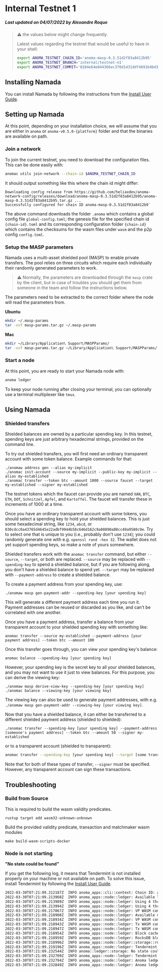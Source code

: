 # Internal Testnet 1

##### Last updated on 04/07/2022 by Alexandre Roque

>⚠️ the values below might change frequently.
>
>Latest values regarding the testnet that would be useful to have in your shell:
>
>```bash
>export ANOMA_TESTNET_CHAIN_ID='anoma-masp-0.3.51d2f83a8412b95'
>export ANOMA_TESTNET_BRANCH='internal/testnet-n1'
>export ANOMA_TESTNET_COMMIT='0184e64e044366ec370d1431ddf4691b4bd3a5b4'
>```


## Installing Namada

You can install Namada by following the instructions from the [Install User Guide](../../user-guide/install.md).

## Setting up Namada

At this point, depending on your installation choice, we will assume that you are either in `anoma` or `anoma-v0.5.0-{platform}` folder and that the binaries are available on path.

### Join a network

To join the current testnet, you need to download the configuration files. This can be done easily with:

```bash
anomac utils join-network --chain-id $ANOMA_TESTNET_CHAIN_ID
```

It should output something like this where the chain id might differ:

```
Downloading config release from https://github.com/heliaxdev/anoma-network-config/releases/download/anoma-masp-0.3.51d2f83a8412b95/anoma-masp-0.3.51d2f83a8412b95.tar.gz ...
Successfully configured for chain ID anoma-masp-0.3.51d2f83a8412b9`
```

The above command downloads the folder `.anoma` which contains a global config file `global-config.toml`; the genesis file for the specified chain id `{chain-id}.toml` and its corresponding configuration folder `{chain-id}` which contains the checksums for the wasm files under `wasm` and the p2p config `config.toml`. 

### Setup the MASP parameters

Namada uses a multi-asset shielded pool (MASP) to enable private transfers. The pool relies on three circuits which require each individually their randomly generated parameters to work.

>⚠️ Normally, the parameters are downloaded through the `masp` crate by the client, but in case of troubles you should get them from someone in the team and follow the instructions below.

<!-- You can download the parameters with:
```bash
[command]
``` -->

The parameters need to be extracted to the correct folder where the node will read the parameters from. 

**Ubuntu**
```bash
mkdir ~/.masp-params
tar -xvf masp-params.tar.gz ~/.masp-params
```
**Mac**
```bash
mkdir ~/Library/Application\ Support/MASPParams/
tar -xvf masp-params.tar.gz ~/Library/Application\ Support/MASPParams/
```
### Start a node

At this point, you are ready to start your Namada node with:
```bash
anoma ledger
```

To keep your node running after closing your terminal, you can optionally use a terminal multiplexer like `tmux`. 

## Using Namada

### Shielded transfers

Shielded balances are owned by a particular spending key. In this
testnet, spending keys are just arbitrary hexadecimal strings, provided
on the command line.

To try out shielded transfers, you will first need an ordinary
transparent account with some token balance. Example commands for that:

```
./anomaw address gen --alias my-implicit
./anomac init-account --source my-implicit --public-key my-implicit --alias my-established
./anomac transfer --token btc --amount 1000 --source faucet --target my-established --signer my-established
```

The testnet tokens which the faucet can provide you are named `XAN`,
`BTC`, `ETH`, `DOT`, `Schnitzel`, `Apfel`, and `Kartoffel`. The faucet
will transfer these in increments of 1000 at a time.

Once you have an ordinary transparent account with some tokens, you
should select a spending key to hold your shielded balances. This is
just some hexadecimal string, like `1234`, `abcd`, or
`030cdcc0a43765d4645e22adbf9944b58c646d162c9a08890a08cc49a9580c9e`. Try
to select one that is unique to you (i.e., probably don't use `1234`);
you could randomly generate one with e.g. `openssl rand -hex 32`. The
wallet does not yet support spending keys, so make a note of yours
somewhere.

Shielded transfers work with the `anomac transfer` command, but either
`--source`, `--target`, or both are replaced. `--source` may be replaced
with `--spending-key` to spend a shielded balance, but if you are
following along, you don't have a shielded balance to spend yet.
`--target` may be replaced with `--payment-address` to create a shielded
balance.

To create a payment address from your spending key, use:

```
./anomaw masp gen-payment-addr --spending-key [your spending key]
```

This will generate a different payment address each time you run it.
Payment addresses can be reused or discarded as you like, and can't be
correlated with one another.

Once you have a payment address, transfer a balance from your
transparent account to your shielded spending key with something like:

```
anomac transfer --source my-established --payment-address [your payment address] --token btc --amount 100
```

Once this transfer goes through, you can view your spending key's
balance:

```
anomac balance --spending-key [your spending key]
```

However, your spending key is the secret key to all your shielded
balances, and you may not want to use it just to view balances. For this
purpose, you can derive the viewing key:

```
./anomaw masp derive-view-key --spending-key [your spending key]
./anomac balance --viewing-key [your viewing key]
```

The viewing key can also be used to generate payment addresses, with
e.g. `./anomaw masp gen-payment-addr --viewing-key [your viewing key]`.

Now that you have a shielded balance, it can either be transferred to a
different shielded payment address (shielded to shielded):

```
./anomac transfer --spending-key [your spending key] --payment-address [someone's payment address] --token btc --amount 50 --signer my-established
```

or to a transparent account (shielded to transparent):

```bash
anomac transfer --spending-key [your spending key] --target [some transparent account] --token btc --amount 50 --signer my-established
```

Note that for both of these types of transfer, `--signer` must be
specified. However, any transparent account can sign these transactions.

## Troubleshooting

### Build from Source

This is required to build the wasm validity predicates.

```
rustup target add wasm32-unknown-unknown
```

Build the provided validity predicate, transaction and matchmaker wasm modules

```
make build-wasm-scripts-docker
```

### Node is not starting

**"No state could be found"**

If you get the following log, it means that Tendermint is not installed properly on your machine or not available on path. To solve this issue, install Tendermint by following the [Install User Guide](../../user-guide/install.md).

```bash
2022-03-30T07:21:09.212187Z  INFO anoma_apps::cli::context: Chain ID: anoma-masp-0.3.51d2f83a8412b95
2022-03-30T07:21:09.213968Z  INFO anoma_apps::node::ledger: Available logical cores: 8
2022-03-30T07:21:09.213989Z  INFO anoma_apps::node::ledger: Using 4 threads for Rayon.
2022-03-30T07:21:09.213994Z  INFO anoma_apps::node::ledger: Using 4 threads for Tokio.
2022-03-30T07:21:09.217867Z  INFO anoma_apps::node::ledger: VP WASM compilation cache size not configured, using 1/6 of available memory.
2022-03-30T07:21:09.218908Z  INFO anoma_apps::node::ledger: Available memory: 15.18 GiB
2022-03-30T07:21:09.218934Z  INFO anoma_apps::node::ledger: VP WASM compilation cache size: 2.53 GiB
2022-03-30T07:21:09.218943Z  INFO anoma_apps::node::ledger: Tx WASM compilation cache size not configured, using 1/6 of available memory.
2022-03-30T07:21:09.218947Z  INFO anoma_apps::node::ledger: Tx WASM compilation cache size: 2.53 GiB
2022-03-30T07:21:09.218954Z  INFO anoma_apps::node::ledger: Block cache size not configured, using 1/3 of available memory.
2022-03-30T07:21:09.218959Z  INFO anoma_apps::node::ledger: RocksDB block cache size: 5.06 GiB
2022-03-30T07:21:09.218996Z  INFO anoma_apps::node::ledger::storage::rocksdb: Using 2 compactions threads for RocksDB.
2022-03-30T07:21:09.219196Z  INFO anoma_apps::node::ledger: Tendermint node is no longer running.
2022-03-30T07:21:09.232544Z  INFO anoma::ledger::storage: No state could be found
2022-03-30T07:21:09.232709Z  INFO anoma_apps::node::ledger: Tendermint has exited, shutting down...
2022-03-30T07:21:09.232794Z  INFO anoma_apps::node::ledger: Anoma ledger node started.
2022-03-30T07:21:09.232849Z  INFO anoma_apps::node::ledger: Anoma ledger node has shut down.
```

